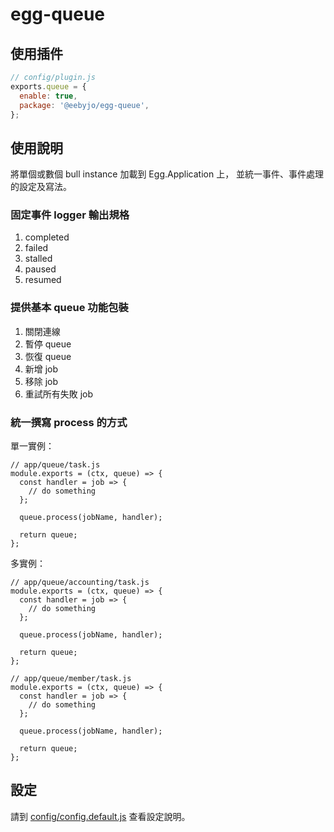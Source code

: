 # egg-queue

## 使用插件

```js
// config/plugin.js
exports.queue = {
  enable: true,
  package: '@eebyjo/egg-queue',
};
```

## 使用說明

將單個或數個 bull instance 加載到 Egg.Application 上，
並統一事件、事件處理的設定及寫法。

### 固定事件 logger 輸出規格

1. completed
2. failed
3. stalled
4. paused
5. resumed

### 提供基本 queue 功能包裝

1. 關閉連線
2. 暫停 queue
3. 恢復 queue
4. 新增 job
5. 移除 job
6. 重試所有失敗 job

### 統一撰寫 process 的方式

單一實例：
```
// app/queue/task.js
module.exports = (ctx, queue) => {
  const handler = job => {
    // do something
  };

  queue.process(jobName, handler);

  return queue;
};
```

多實例：
```
// app/queue/accounting/task.js
module.exports = (ctx, queue) => {
  const handler = job => {
    // do something
  };

  queue.process(jobName, handler);

  return queue;
};

// app/queue/member/task.js
module.exports = (ctx, queue) => {
  const handler = job => {
    // do something
  };

  queue.process(jobName, handler);

  return queue;
};
```

## 設定

請到 [config/config.default.js](config/config.default.js) 查看設定說明。
